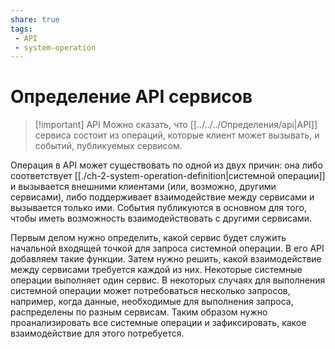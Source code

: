 ```yaml
---
share: true
tags: 
 - API
 - system-operation
---
```

# Определение API сервисов
> [!important] API
> Можно сказать, что [[../../../Определения/api|API]] сервиса состоит из операций, которые клиент может вызывать, и событий, публикуемых сервисом.

Операция в API может существовать по одной из двух причин: она либо соответствует [[./ch-2-system-operation-definition|системной операции]] и вызывается внешними клиентами (или, возможно, другими сервисами), либо поддерживает взаимодействие между сервисами и вызывается только ими. События публикуются в основном для того, чтобы иметь возможность взаимодействовать с другими сервисами.

Первым делом нужно определить, какой сервис будет служить начальной входящей точкой для запроса системной операции. В его API добавляем такие функции. Затем нужно решить, какой взаимодействие между сервисами требуется каждой из них. Некоторые системные операции выполняет один сервис. В некоторых случаях для выполнения системной операции может потребоваться несколько запросов, например, когда данные, необходимые для выполнения запроса, распределены по разным сервисам. Таким образом нужно проанализировать все системные операции и зафиксировать, какое взаимодействие для этого потребуется.
